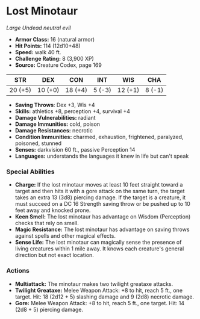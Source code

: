 # Lost Minotaur

*Large* *Undead* *neutral evil*

- **Armor Class:** 16 (natural armor)
- **Hit Points:** 114 (12d10+48)
- **Speed:** walk 40 ft.
- **Challenge Rating:** 8 (3,900 XP)
- **Source:** Creature Codex, page 169

| STR | DEX | CON | INT | WIS | CHA |
| --- | --- | --- | --- | --- | --- |
| 20 (+5) | 10 (+0) | 18 (+4) | 5 (-3) | 12 (+1) | 8 (-1) |

- **Saving Throws**: Dex +3, Wis +4
- **Skills:** athletics +8, perception +4, survival +4
- **Damage Vulnerabilities:** radiant
- **Damage Immunities:** cold, poison
- **Damage Resistances:** necrotic
- **Condition Immunities:** charmed, exhaustion, frightened, paralyzed, poisoned, stunned
- **Senses:** darkvision 60 ft., passive Perception 14
- **Languages:** understands the languages it knew in life but can't speak

### Special Abilities

- **Charge:** If the lost minotaur moves at least 10 feet straight toward a target and then hits it with a gore attack on the same turn, the target takes an extra 13 (3d8) piercing damage. If the target is a creature, it must succeed on a DC 16 Strength saving throw or be pushed up to 10 feet away and knocked prone.
- **Keen Smell:** The lost minotaur has advantage on Wisdom (Perception) checks that rely on smell.
- **Magic Resistance:** The lost minotaur has advantage on saving throws against spells and other magical effects.
- **Sense Life:** The lost minotaur can magically sense the presence of living creatures within 1 mile away. It knows each creature's general direction but not exact location.

### Actions

- **Multiattack:** The minotaur makes two twilight greataxe attacks.
- **Twilight Greataxe:** Melee Weapon Attack: +8 to hit, reach 5 ft., one target. Hit: 18 (2d12 + 5) slashing damage and 9 (2d8) necrotic damage.
- **Gore:** Melee Weapon Attack: +8 to hit, reach 5 ft., one target. Hit: 14 (2d8 + 5) piercing damage.


